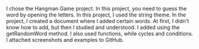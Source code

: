 I chose the Hangman Game project. In this project, you need to guess the word by opening the letters. In this project, I used the string theme. In the project, I created a document where I added certain words. At first, I didn't know how to add, but then I studied and understood. I added using the getRandomWord method. I also used functions, while cycles and conditions. I attached screenshots and examples to GitHub.
